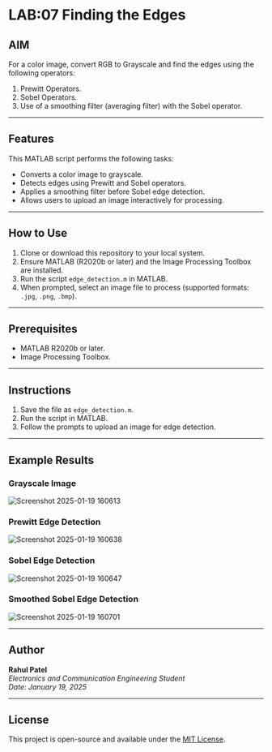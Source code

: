 # LAB:07 Finding the Edges

## AIM
For a color image, convert RGB to Grayscale and find the edges using the following operators:
1. Prewitt Operators.
2. Sobel Operators.
3. Use of a smoothing filter (averaging filter) with the Sobel operator.

---

## Features
This MATLAB script performs the following tasks:
- Converts a color image to grayscale.
- Detects edges using Prewitt and Sobel operators.
- Applies a smoothing filter before Sobel edge detection.
- Allows users to upload an image interactively for processing.

---

## How to Use
1. Clone or download this repository to your local system.
2. Ensure MATLAB (R2020b or later) and the Image Processing Toolbox are installed.
3. Run the script `edge_detection.m` in MATLAB.
4. When prompted, select an image file to process (supported formats: `.jpg`, `.png`, `.bmp`).

---

## Prerequisites
- MATLAB R2020b or later.
- Image Processing Toolbox.

---

## Instructions
1. Save the file as `edge_detection.m`.
2. Run the script in MATLAB.
3. Follow the prompts to upload an image for edge detection.

---

## Example Results

### Grayscale Image
![Screenshot 2025-01-19 160613](https://github.com/user-attachments/assets/7d3425b5-b3b2-4920-a98f-04927bdd381e)


### Prewitt Edge Detection
![Screenshot 2025-01-19 160638](https://github.com/user-attachments/assets/a5a04f62-6b31-4c34-81d6-2a54f2933944)


### Sobel Edge Detection
![Screenshot 2025-01-19 160647](https://github.com/user-attachments/assets/21d49a8b-d514-4812-b9f9-cde8259cb24f)


### Smoothed Sobel Edge Detection
![Screenshot 2025-01-19 160701](https://github.com/user-attachments/assets/3c27b738-2489-4a3b-8197-9f0e609ef162)


---

## Author
**Rahul Patel**  
*Electronics and Communication Engineering Student*  
*Date: January 19, 2025*

---

## License
This project is open-source and available under the [MIT License](LICENSE).

